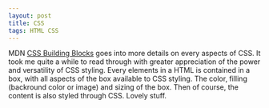 ```yaml
---
layout: post
title: CSS 
tags: HTML CSS
---
```


MDN [CSS Building Blocks](https://developer.mozilla.org/en-US/docs/Learn/CSS/Building_blocks) goes into more details on every aspects of CSS. It took me quite a while to read through with greater appreciation of the power and versatility of CSS styling. Every elements in a HTML is contained in a box, with all aspects of the box available to CSS styling. The color, filling (backround color or image) and sizing of the box. Then of course, the content is also styled through CSS. Lovely stuff.